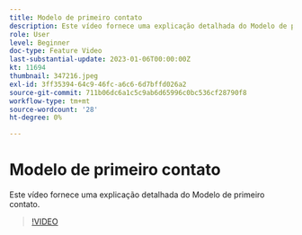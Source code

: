 ```yaml
---
title: Modelo de primeiro contato
description: Este vídeo fornece uma explicação detalhada do Modelo de primeiro contato.
role: User
level: Beginner
doc-type: Feature Video
last-substantial-update: 2023-01-06T00:00:00Z
kt: 11694
thumbnail: 347216.jpeg
exl-id: 3ff35394-64c9-46fc-a6c6-6d7bffd026a2
source-git-commit: 711b06dc6a1c5c9ab6d65996c0bc536cf28790f8
workflow-type: tm+mt
source-wordcount: '28'
ht-degree: 0%

---
```


# Modelo de primeiro contato

Este vídeo fornece uma explicação detalhada do Modelo de primeiro contato.

>[!VIDEO](https://video.tv.adobe.com/v/347216/?quality=12&learn=on)
